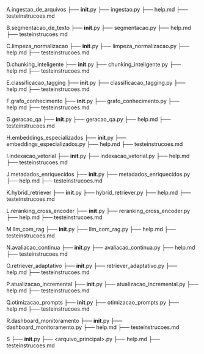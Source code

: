 A.ingestao_de_arquivos
├── __init__.py
├── ingestao.py
├── help.md
├── testeinstrucoes.md


B.segmentacao_de_texto
├── __init__.py
├── segmentacao.py
├── help.md
├── testeinstrucoes.md

C.limpeza_normalizacao
├── __init__.py
├── limpeza_normalizacao.py
├── help.md
├── testeinstrucoes.md

D.chunking_inteligente
├── __init__.py
├── chunking_inteligente.py
├── help.md
├── testeinstrucoes.md

E.classificacao_tagging
├── __init__.py
├── classificacao_tagging.py
├── help.md
├── testeinstrucoes.md

F.grafo_conhecimento
├── __init__.py
├── grafo_conhecimento.py
├── help.md
├── testeinstrucoes.md

G.geracao_qa
├── __init__.py
├── geracao_qa.py
├── help.md
├── testeinstrucoes.md

H.embeddings_especializados
├── __init__.py
├── embeddings_especializados.py
├── help.md
├── testeinstrucoes.md

I.indexacao_vetorial
├── __init__.py
├── indexacao_vetorial.py
├── help.md
├── testeinstrucoes.md

J.metadados_enriquecidos
├── __init__.py
├── metadados_enriquecidos.py
├── help.md
├── testeinstrucoes.md

K.hybrid_retriever
├── __init__.py
├── hybrid_retriever.py
├── help.md
├── testeinstrucoes.md

L.reranking_cross_encoder
├── __init__.py
├── reranking_cross_encoder.py
├── help.md
├── testeinstrucoes.md

M.llm_com_rag
├── __init__.py
├── llm_com_rag.py
├── help.md
├── testeinstrucoes.md

N.avaliacao_continua
├── __init__.py
├── avaliacao_continua.py
├── help.md
├── testeinstrucoes.md

O.retriever_adaptativo
├── __init__.py
├── retriever_adaptativo.py
├── help.md
├── testeinstrucoes.md

P.atualizacao_incremental
├── __init__.py
├── atualizacao_incremental.py
├── help.md
├── testeinstrucoes.md

Q.otimizacao_prompts
├── __init__.py
├── otimizacao_prompts.py
├── help.md
├── testeinstrucoes.md

R.dashboard_monitoramento
├── __init__.py
├── dashboard_monitoramento.py
├── help.md
├── testeinstrucoes.md

S
├── __init__.py
├── <arquivo_principal>.py
├── help.md
├── testeinstrucoes.md